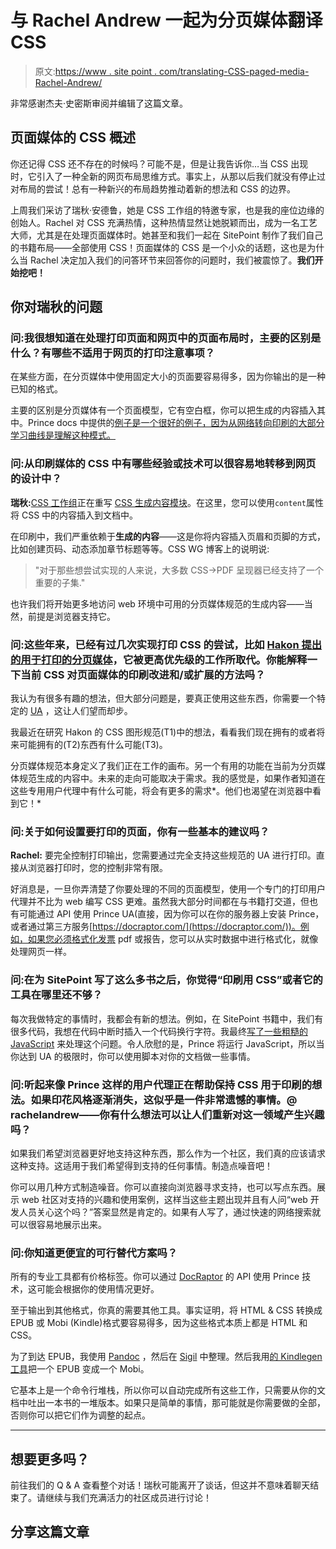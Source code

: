# 与 Rachel Andrew 一起为分页媒体翻译 CSS

> 原文:[https://www . site point . com/translating-CSS-paged-media-Rachel-Andrew/](https://www.sitepoint.com/translating-css-paged-media-rachel-andrew/)

非常感谢杰夫·史密斯审阅并编辑了这篇文章。

## 页面媒体的 CSS 概述

你还记得 CSS 还不存在的时候吗？可能不是，但是让我告诉你…当 CSS 出现时，它引入了一种全新的网页布局思维方式。事实上，从那以后我们就没有停止过对布局的尝试！总有一种新兴的布局趋势推动着新的想法和 CSS 的边界。

上周我们采访了瑞秋·安德鲁，她是 CSS 工作组的特邀专家，也是我的座位边缘的创始人。Rachel 对 CSS 充满热情，这种热情显然让她脱颖而出，成为一名工艺大师，尤其是在处理页面媒体时。她甚至和我们一起在 SitePoint 制作了我们自己的书籍布局——全部使用 CSS！页面媒体的 CSS 是一个小众的话题，这也是为什么当 Rachel 决定加入我们的问答环节来回答你的问题时，我们被震惊了。**我们开始挖吧！**

## 你对瑞秋的问题

### 问:我很想知道在处理打印页面和网页中的页面布局时，主要的区别是什么？有哪些不适用于网页的打印注意事项？

在某些方面，在分页媒体中使用固定大小的页面要容易得多，因为你输出的是一种已知的格式。

主要的区别是分页媒体有一个页面模型，它有空白框，你可以把生成的内容插入其中。Prince docs 中提供的[例子是一个很好的例子，因为从网络转向印刷的大部分学习曲线是理解这种模式。](http://www.princexml.com/doc/paged/#page-header-footer)

### 问:从印刷媒体的 CSS 中有哪些经验或技术可以很容易地转移到网页的设计中？

**瑞秋:**[CSS 工作组](https://www.w3.org/)正在重写 [CSS 生成内容模块](https://www.w3.org/blog/CSS/2016/06/24/css-content-fpwd/)。在这里，您可以使用`content`属性将 CSS 中的内容插入到文档中。

在印刷中，我们严重依赖于**生成的内容**——这是你将内容插入页眉和页脚的方式，比如创建页码、动态添加章节标题等等。CSS WG 博客上的说明说:

> "对于那些想尝试实现的人来说，大多数 CSS->PDF 呈现器已经支持了一个重要的子集."

也许我们将开始更多地访问 web 环境中可用的分页媒体规范的生成内容——当然，前提是浏览器支持它。

### 问:这些年来，已经有过几次实现打印 CSS 的尝试，比如 [Hakon 提出的用于打印的分页媒体](https://www.w3.org/TR/2011/WD-css3-gcpm-20111129/)，它被更高优先级的工作所取代。你能解释一下当前 CSS 对页面媒体的印刷改进和/或扩展的方法吗？

我认为有很多有趣的想法，但大部分问题是，要真正使用这些东西，你需要一个特定的 [UA](https://en.wikipedia.org/wiki/User_agent) ，这让人们望而却步。

我最近在研究 Hakon 的 CSS 图形规范(T1)中的想法，看看我们现在拥有的或者将来可能拥有的(T2)东西有什么可能(T3)。

分页媒体规范本身定义了我们正在工作的画布。另一个有用的功能在当前为分页媒体规范生成的内容中。未来的走向可能取决于需求。我的感觉是，如果作者知道在这些专用用户代理中有什么可能，将会有更多的需求*。他们也渴望在浏览器中看到它！*

### 问:关于如何设置要打印的页面，你有一些基本的建议吗？

**Rachel:** 要完全控制打印输出，您需要通过完全支持这些规范的 UA 进行打印。直接从浏览器打印时，您的控制非常有限。

好消息是，一旦你弄清楚了你要处理的不同的页面模型，使用一个专门的打印用户代理并不比为 web 编写 CSS 更难。虽然我大部分时间都在与书籍打交道，但也有可能通过 API 使用 Prince UA(直接，因为你可以在你的服务器上安装 Prince，或者通过第三方服务[https://docraptor.com/](https://docraptor.com/))。例如，如果您必须格式化发票 pdf 或报告，您可以从实时数据中进行格式化，就像处理网页一样。

### 问:在为 SitePoint 写了这么多书之后，你觉得“印刷用 CSS”或者它的工具在哪里还不够？

每次我做特定的事情时，我都会有新的想法。例如，在 SitePoint 书籍中，我们有很多代码，我想在代码中断时插入一个代码换行字符。我最终[写了一些粗糙的 JavaScript](http://www.princexml.com/forum/topic/3273/insert-a-code-wrapping-character?p=1#16663) 来处理这个问题。令人欣慰的是，Prince 将运行 JavaScript，所以当你达到 UA 的极限时，你可以使用脚本对你的文档做一些事情。

### 问:听起来像 Prince 这样的用户代理正在帮助保持 CSS 用于印刷的想法。如果印花风格逐渐消失，这似乎是一件非常遗憾的事情。@ rachelandrew——你有什么想法可以让人们重新对这一领域产生兴趣吗？

如果我们希望浏览器更好地支持这种东西，那么作为一个社区，我们真的应该请求这种支持。这适用于我们希望得到支持的任何事情。制造点噪音吧！

你可以用几种方式制造噪音。你可以直接向浏览器寻求支持，也可以写点东西。展示 web 社区对支持的兴趣和使用案例，这样当这些主题出现并且有人问“web 开发人员关心这个吗？”答案显然是肯定的。如果有人写了，通过快速的网络搜索就可以很容易地展示出来。

### 问:你知道更便宜的可行替代方案吗？

所有的专业工具都有价格标签。你可以通过 [DocRaptor](https://docraptor.com) 的 API 使用 Prince 技术，这可能会根据你的使用情况更好。

至于输出到其他格式，你真的需要其他工具。事实证明，将 HTML & CSS 转换成 EPUB 或 Mobi (Kindle)格式要容易得多，因为这些格式本质上都是 HTML 和 CSS。

为了到达 EPUB，我使用 [Pandoc](http://pandoc.org/) ，然后在 [Sigil](https://sigil-ebook.com/) 中整理。然后我用[的 Kindlegen 工具](https://www.amazon.com/gp/feature.html?docId=1000765211)把一个 EPUB 变成一个 Mobi。

它基本上是一个命令行堆栈，所以你可以自动完成所有这些工作，只需要从你的文档中吐出一本书的一堆版本。如果只是简单的事情，那可能就是你需要做的全部，否则你可以把它们作为调整的起点。

* * *

## 想要更多吗？

前往我们的 Q & A 查看整个对话！瑞秋可能离开了谈话，但这并不意味着聊天结束了。请继续与我们充满活力的社区成员进行讨论！

## 分享这篇文章